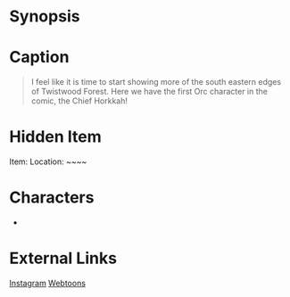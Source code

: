 # Synopsis


# Caption
> I feel like it is time to start showing more of the south eastern edges of Twistwood Forest. Here we have the first Orc character in the comic, the Chief Horkkah!

# Hidden Item
Item: 
Location: ~~~~

# Characters
* 

# External Links
[Instagram]()
[Webtoons](https://www.webtoons.com/en/challenge/twistwood-tales/111-giant-trees/viewer?title_no=344740&episode_no=121)